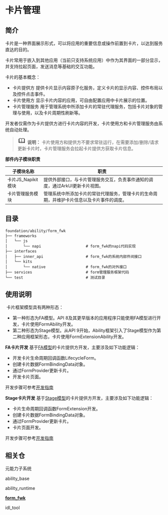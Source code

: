# 卡片管理

## 简介

卡片是一种界面展示形式，可以将应用的重要信息或操作前置到卡片，以达到服务直达的目的。

卡片常用于嵌入到其他应用（当前只支持系统应用）中作为其界面的一部分显示，并支持拉起页面，发送消息等基础的交互功能。

卡片的基本概念：

- 卡片提供方
提供卡片显示内容原子化服务，定义卡片的显示内容、控件布局以及控件点击事件。
- 卡片使用方
显示卡片内容的应用，可自由配置应用中卡片展示的位置。
- 卡片管理服务
用于管理系统中所添加卡片的常驻代理服务，包括卡片对象的管理与使用，以及卡片周期性刷新等。

开发者仅需作为卡片提供方进行卡片内容的开发，卡片使用方和卡片管理服务由系统自动处理。

> ![icon-note.gif](figures/icon-note.gif) **说明：**
> 卡片使用方和提供方不要求常驻运行，在需要添加/删除/请求更新卡片时，卡片管理服务会拉起卡片提供方获取卡片信息。

**部件内子模块职责**

| 子模块名称       | 职责                                                         |
| ---------------- | ------------------------------------------------------------|
| 卡片JS_Napikit模块| 提供外部接口，与卡片管理服务交互，负责事件通知的调度，通过ArkUI更新卡片视图。           |
| 卡片管理服务模块   | 管理系统中所添加卡片的常驻代理服务，管理卡片的生命周期，并维护卡片信息以及卡片事件的调度。 |

## 目录

```
foundation/ability/form_fwk
├── frameworks
│   └── js
│       └── napi					# form_fwk的napi代码实现
├── interfaces
│   ├── inner_api 				    # form_fwk的系统内部件间接口 
│   └── kits
│       └── native				    # form_fwk的对外接口  
├── services                        # form管理服务框架代码
└── test							# 测试目录
```

## 使用说明
​ 卡片框架模型具有两种形态：
-   第一种形态为FA模型。API 8及其更早版本的应用程序只能使用FA模型进行开发，卡片使用FormAbility开发。
-   第二种形态为Stage模型。从API 9开始，Ability框架引入了Stage模型作为第二种应用框架形态，卡片使用FormExtensionAbility开发。

**FA卡片开发**
基于[FA模型](https://gitee.com/openharmony/docs/blob/master/zh-cn/application-dev/ability/fa-brief.md)的卡片提供方开发，主要涉及如下功能逻辑：

-   开发卡片生命周期回调函数LifecycleForm。
-   创建卡片数据FormBindingData对象。
-   通过FormProvider更新卡片。
-   开发卡片页面。

开发步骤可参考[开发指南](https://gitee.com/openharmony/docs/blob/master/zh-cn/application-dev/ability/fa-formability.md#%E5%BC%80%E5%8F%91%E6%AD%A5%E9%AA%A4)

**Stage卡片开发**
基于[Stage模型](https://gitee.com/openharmony/docs/blob/master/zh-cn/application-dev/ability/stage-brief.md)的卡片提供方开发，主要涉及如下功能逻辑：

- 卡片生命周期回调函数FormExtension开发。
- 创建卡片数据FormBindingData对象。
- 通过FormProvider更新卡片。
- 卡片页面开发。

开发步骤可参考[开发指南](https://gitee.com/openharmony/docs/blob/master/zh-cn/application-dev/ability/stage-formextension.md#%E5%BC%80%E5%8F%91%E6%AD%A5%E9%AA%A4)

## 相关仓
元能力子系统

ability_base

ability_runtime

[**form_fwk**](https://gitee.com/openharmony/ability_form_fwk)

idl_tool
